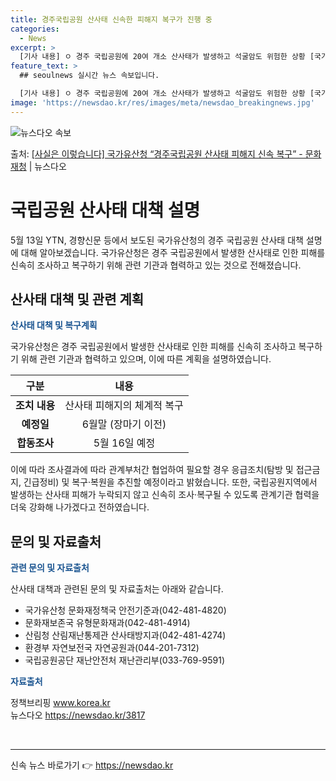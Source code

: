 ```yaml
---
title: 경주국립공원 산사태 신속한 피해지 복구가 진행 중
categories:
  - News
excerpt: >
  [기사 내용] ㅇ 경주 국립공원에 20여 개소 산사태가 발생하고 석굴암도 위험한 상황 [국가유산청 설명] 경…
feature_text: >
  ## seoulnews 실시간 뉴스 속보입니다.

  [기사 내용] ㅇ 경주 국립공원에 20여 개소 산사태가 발생하고 석굴암도 위험한 상황 [국가유산청 설명] 경…
image: 'https://newsdao.kr/res/images/meta/newsdao_breakingnews.jpg'
---
```


![뉴스다오 속보](https://newsdao.kr/res/images/meta/newsdao_breakingnews.jpg)

<p>출처: <a href="https://newsdao.kr/3817" rel="dofollow">[사실은 이렇습니다] 국가유산청 “경주국립공원 산사태 피해지 신속 복구” - 문화재청</a> | 뉴스다오</p>

<h1>국립공원 산사태 대책 설명</h1>

<p data-ke-size="size16">5월 13일 YTN, 경향신문 등에서 보도된 국가유산청의 경주 국립공원 산사태 대책 설명에 대해 알아보겠습니다. 국가유산청은 경주 국립공원에서 발생한 산사태로 인한 피해를 신속히 조사하고 복구하기 위해 관련 기관과 협력하고 있는 것으로 전해졌습니다.</p>

<h2 data-ke-size="size26">산사태 대책 및 관련 계획</h2>

<p><b><span style="color: #1a5490;">산사태 대책 및 복구계획</span></b></p>

국가유산청은 경주 국립공원에서 발생한 산사태로 인한 피해를 신속히 조사하고 복구하기 위해 관련 기관과 협력하고 있으며, 이에 따른 계획을 설명하였습니다.

<table>
<thead>
	<tr>
		<th>구분</th>
		<th>내용</th>
	</tr>
</thead>
<tbody>
	<tr>
		<td style="text-align: center; height: 17px;"><b>조치 내용</b></td>
		<td style="text-align: center; height: 17px;">산사태 피해지의 체계적 복구</td>
	</tr>
	<tr>
		<td style="text-align: center; height: 17px;"><b>예정일</b></td>
		<td style="text-align: center; height: 17px;">6월말 (장마기 이전)</td>
	</tr>
	<tr>
		<td style="text-align: center; height: 17px;"><b>합동조사</b></td>
		<td style="text-align: center; height: 17px;">5월 16일 예정</td>
	</tr>
</tbody>
</table>

<p>이에 따라 조사결과에 따라 관계부처간 협업하여 필요할 경우 응급조치(탐방 및 접근금지, 긴급정비) 및 복구·복원을 추진할 예정이라고 밝혔습니다. 또한, 국립공원지역에서 발생하는 산사태 피해가 누락되지 않고 신속히 조사·복구될 수 있도록 관계기관 협력을 더욱 강화해 나가겠다고 전하였습니다.</p>

<h2 data-ke-size="size26">문의 및 자료출처</h2>

<p><b><span style="color: #1a5490;">관련 문의 및 자료출처</span></b></p>
산사태 대책과 관련된 문의 및 자료출처는 아래와 같습니다.
<ul>
	<li>국가유산청 문화재정책국 안전기준과(042-481-4820)</li>
	<li>문화재보존국 유형문화재과(042-481-4914)</li>
	<li>산림청 산림재난통제관 산사태방지과(042-481-4274)</li>
	<li>환경부 자연보전국 자연공원과(044-201-7312)</li>
	<li>국립공원공단 재난안전처 재난관리부(033-769-9591)</li>
</ul>

<p><b><span style="color: #1a5490;">자료출처</span></b></p>
정책브리핑 <a href="https://www.korea.kr/">www.korea.kr</a><br>
뉴스다오 <a href="https://newsdao.kr/3817">https://newsdao.kr/3817</a>

<p data-ke-size="size16">&nbsp;</p>

<hr> 

신속 뉴스 바로가기 👉 <a href="https://newsdao.kr" rel="dofollow">https://newsdao.kr</a>



